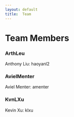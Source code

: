 ```yaml
---
layout: default
title:  Team
---
```


# Team Members


### ArthLeu

Anthony Liu: haoyanl2

### AvielMenter

Aviel Menter: amenter

### KvnLXu

Kevin Xu: klxu 
